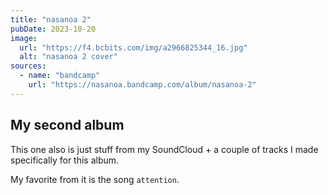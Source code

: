 ```yaml
---
title: "nasanoa 2"
pubDate: 2023-10-20
image:
  url: "https://f4.bcbits.com/img/a2966825344_16.jpg"
  alt: "nasanoa 2 cover"
sources:
  - name: "bandcamp"
    url: "https://nasanoa.bandcamp.com/album/nasanoa-2"
---
```


## My second album

This one also is just stuff from my SoundCloud + a couple of tracks I made specifically for this album.

My favorite from it is the song `attention`.
